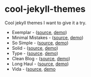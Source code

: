 # cool-jekyll-themes

Cool jekyll themes I want to give it a try.

- Exemplar - ([source](https://github.com/tybenz/exemplar), [demo](http://tybenz.com/exemplar/))
- Minimal Mistakes - ([source](https://github.com/mmistakes/minimal-mistakes), [demo](https://mmistakes.github.io/minimal-mistakes/))
- So Simple - ([source](https://github.com/mmistakes/so-simple-theme), [demo](https://mmistakes.github.io/so-simple-theme/))
- Solid - ([source](https://github.com/st4ple/solid-jekyll), [demo](http://ojs.xyz/solid-jekyll/))
- Type - ([source](https://github.com/rohanchandra/type-theme). [demo](https://rohanchandra.github.io/type-theme/))
- Clean Blog - ([source](https://github.com/IronSummitMedia/startbootstrap-clean-blog-jekyll), [demo](http://ironsummitmedia.github.io/startbootstrap-clean-blog-jekyll/))
- Long Haul - ([source](https://github.com/brianmaierjr/long-haul), [demo](http://brianmaierjr.com/long-haul/))
- Vida - ([source](https://github.com/syaning/vida), [demo](http://syaningv.com/vida/)
